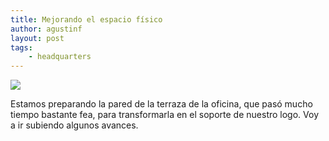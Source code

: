 ```yaml
---
title: Mejorando el espacio físico
author: agustinf
layout: post
tags:
    - headquarters
---
```


![][1]

Estamos preparando la pared de la terraza de la oficina, que pasó mucho tiempo bastante fea, para transformarla en el soporte de nuestro logo. Voy a ir subiendo algunos avances.

[1]: /images/pared-1.jpg
